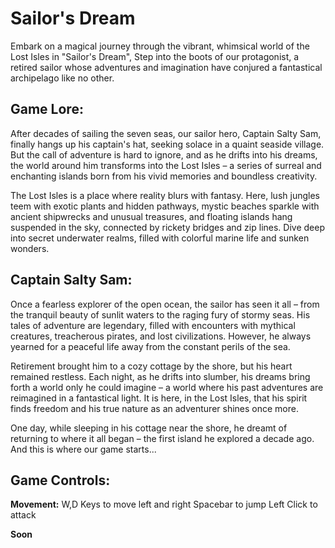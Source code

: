 # Sailor's Dream

Embark on a magical journey through the vibrant, whimsical world of the Lost Isles in "Sailor's Dream", Step into the boots of our protagonist, a retired sailor whose adventures and imagination have conjured a fantastical archipelago like no other.

## Game Lore:
After decades of sailing the seven seas, our sailor hero, Captain Salty Sam, finally hangs up his captain's hat, seeking solace in a quaint seaside village. But the call of adventure is hard to ignore, and as he drifts into his dreams, the world around him transforms into the Lost Isles – a series of surreal and enchanting islands born from his vivid memories and boundless creativity.

The Lost Isles is a place where reality blurs with fantasy. Here, lush jungles teem with exotic plants and hidden pathways, mystic beaches sparkle with ancient shipwrecks and unusual treasures, and floating islands hang suspended in the sky, connected by rickety bridges and zip lines. Dive deep into secret underwater realms, filled with colorful marine life and sunken wonders.

## Captain Salty Sam:
Once a fearless explorer of the open ocean, the sailor has seen it all – from the tranquil beauty of sunlit waters to the raging fury of stormy seas. His tales of adventure are legendary, filled with encounters with mythical creatures, treacherous pirates, and lost civilizations. However, he always yearned for a peaceful life away from the constant perils of the sea.

Retirement brought him to a cozy cottage by the shore, but his heart remained restless. Each night, as he drifts into slumber, his dreams bring forth a world only he could imagine – a world where his past adventures are reimagined in a fantastical light. It is here, in the Lost Isles, that his spirit finds freedom and his true nature as an adventurer shines once more.

One day, while sleeping in his cottage near the shore, he dreamt of returning to where it all began – the first island he explored a decade ago. And this is where our game starts...

## Game Controls:
**Movement:** 
W,D Keys to move left and right
Spacebar to jump
Left Click to attack

**Soon**
